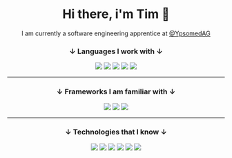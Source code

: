<h1 align="center">Hi there, i'm Tim 👋</h1>
<p align="center">I am currently a software engineering apprentice at <a href="https://github.com/ypsomed">@YpsomedAG</a></p>

<h3 align="center">↓ Languages I work with ↓</h3>

<div align="center">
  <img src="https://img.shields.io/badge/Python-3670A0?style=for-the-badge&logo=python&logoColor=ffdd54">
  <img src="https://img.shields.io/badge/Rust-af593e?style=for-the-badge&logo=rust&logoColor=ffffff">
  <img src="https://img.shields.io/badge/JavaScript-F7E017.svg?style=for-the-badge&logo=javascript&logoColor=000000">
  <img src="https://img.shields.io/badge/HTML-E34F26.svg?style=for-the-badge&logo=html5&logoColor=ffffff">
  <img src="https://img.shields.io/badge/Lua-ffffff.svg?style=for-the-badge&logo=lua&logoColor=3670A0">
</div>

<hr/>

<h3 align="center">↓ Frameworks I am familiar with ↓</h3>

<div align="center">
  <img src="https://img.shields.io/badge/Flask-86dc3d?style=for-the-badge&logo=flask&logoColor=ffffff">
  <img src="https://img.shields.io/badge/React-005571?style=for-the-badge&logo=react&logoColor=ffffff">
  <img src="https://img.shields.io/badge/NextJs-000000?style=for-the-badge&logo=next.js&logoColor=ffffff">
</div>

<hr/>

<h3 align="center">↓ Technologies that I know ↓</h3>

<p>
<div align="center">
  <img src="https://img.shields.io/badge/Webstorm-2086D7.svg?style=for-the-badge&logo=webstorm&logoColor=ffffff">
  <img src="https://img.shields.io/badge/Pycharm-21D789.svg?style=for-the-badge&logo=pycharm&logoColor=ffffff">
  <img src="https://img.shields.io/badge/Intellij-9551A0.svg?style=for-the-badge&logo=intellij-IDEA&logoColor=ffffff">
  <img src="https://img.shields.io/badge/Docker-039BC6?style=for-the-badge&logo=docker&logoColor=ffffff">
  <img src="https://img.shields.io/badge/MySQL-4479A1?style=for-the-badge&logo=mysql&logoColor=ffffff">
  <img src="https://img.shields.io/badge/MongoDB-47A248?style=for-the-badge&logo=mongodb&logoColor=ffffff">
</div>
</p>

